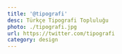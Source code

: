 ```yaml
---
title: '@tipografi'
desc: Türkçe Tipografi Topluluğu
photo: ./tipografi.jpg
url: https://twitter.com/tipografi
category: design
---
```

